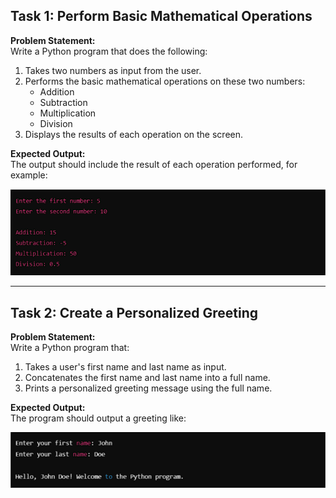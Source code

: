 ## Task 1: Perform Basic Mathematical Operations

**Problem Statement:**  
Write a Python program that does the following:

1. Takes two numbers as input from the user.  
2. Performs the basic mathematical operations on these two numbers:  
   - Addition  
   - Subtraction  
   - Multiplication  
   - Division  
3. Displays the results of each operation on the screen.  

**Expected Output:**  
The output should include the result of each operation performed, for example:  

![alt text](Task1Output.png)


---

## Task 2: Create a Personalized Greeting

**Problem Statement:**  
Write a Python program that:

1. Takes a user's first name and last name as input.  
2. Concatenates the first name and last name into a full name.  
3. Prints a personalized greeting message using the full name.  

**Expected Output:**  
The program should output a greeting like:  

![alt text](Task2Output.png)

